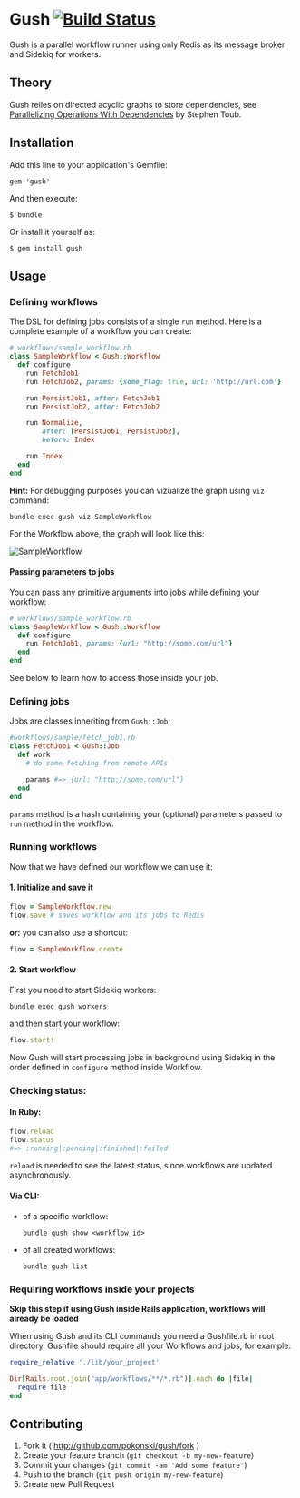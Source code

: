 # Gush [![Build Status](https://travis-ci.org/pokonski/gush.svg?branch=master)](https://travis-ci.org/pokonski/gush)

Gush is a parallel workflow runner using only Redis as its message broker and Sidekiq for workers.

## Theory

Gush relies on directed acyclic graphs to store dependencies, see [Parallelizing Operations With Dependencies](https://msdn.microsoft.com/en-us/magazine/dd569760.aspx) by Stephen Toub.
## Installation

Add this line to your application's Gemfile:

    gem 'gush'

And then execute:

    $ bundle

Or install it yourself as:

    $ gem install gush

## Usage

### Defining workflows

The DSL for defining jobs consists of a single `run` method.
Here is a complete example of a workflow you can create:

```ruby
# workflows/sample_workflow.rb
class SampleWorkflow < Gush::Workflow
  def configure
    run FetchJob1
    run FetchJob2, params: {some_flag: true, url: 'http://url.com'}

    run PersistJob1, after: FetchJob1
    run PersistJob2, after: FetchJob2

    run Normalize,
        after: [PersistJob1, PersistJob2],
        before: Index

    run Index
  end
end
```

**Hint:** For debugging purposes you can vizualize the graph using `viz` command:

```
bundle exec gush viz SampleWorkflow
```

For the Workflow above, the graph will look like this:

![SampleWorkflow](http://i.imgur.com/SmeRRVT.png)

#### Passing parameters to jobs

You can pass any primitive arguments into jobs while defining your workflow:

```ruby
# workflows/sample_workflow.rb
class SampleWorkflow < Gush::Workflow
  def configure
    run FetchJob1, params: {url: "http://some.com/url"}
  end
end
```

See below to learn how to access those inside your job.

### Defining jobs

Jobs are classes inheriting from `Gush::Job`:

```ruby
#workflows/sample/fetch_job1.rb
class FetchJob1 < Gush::Job
  def work
    # do some fetching from remote APIs

    params #=> {url: "http://some.com/url"}
  end
end
```

`params` method is a hash containing your (optional) parameters passed to `run` method in the workflow.

### Running workflows

Now that we have defined our workflow we can use it:

#### 1. Initialize and save it

```ruby
flow = SampleWorkflow.new
flow.save # saves workflow and its jobs to Redis
```

**or:** you can also use a shortcut:

```ruby
flow = SampleWorkflow.create
```

#### 2. Start workflow

First you need to start Sidekiq workers:

```
bundle exec gush workers
```

and then start your workflow:

```ruby
flow.start!
```

Now Gush will start processing jobs in background using Sidekiq
in the order defined in `configure` method inside Workflow.


### Checking status:

#### In Ruby:

```ruby
flow.reload
flow.status
#=> :running|:pending|:finished|:failed
```

`reload` is needed to see the latest status, since workflows are updated asynchronously.

#### Via CLI:

- of a specific workflow:

  ```
  bundle gush show <workflow_id>
  ```

- of all created workflows:

  ```
  bundle gush list
  ```

### Requiring workflows inside your projects

**Skip this step if using Gush inside Rails application, workflows will already be loaded**

When using Gush and its CLI commands you need a Gushfile.rb in root directory.
Gushfile should require all your Workflows and jobs, for example:

```ruby
require_relative './lib/your_project'

Dir[Rails.root.join("app/workflows/**/*.rb")].each do |file|
  require file
end
```

## Contributing

1. Fork it ( http://github.com/pokonski/gush/fork )
2. Create your feature branch (`git checkout -b my-new-feature`)
3. Commit your changes (`git commit -am 'Add some feature'`)
4. Push to the branch (`git push origin my-new-feature`)
5. Create new Pull Request
